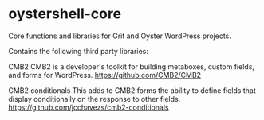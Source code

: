# oystershell-core
Core functions and libraries for Grit and Oyster WordPress projects.

Contains the following third party libraries:

CMB2
CMB2 is a developer's toolkit for building metaboxes, custom fields, and forms for WordPress.
https://github.com/CMB2/CMB2

CMB2 conditionals
This adds to CMB2 forms the ability to define fields that display conditionally on the response to other fields.
https://github.com/jcchavezs/cmb2-conditionals
